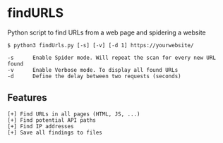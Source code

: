 # findURLS
Python script to find URLs from a web page and spidering a website

    $ python3 findUrls.py [-s] [-v] [-d 1] https://yourwebsite/
    
    -s      Enable Spider mode. Will repeat the scan for every new URL found
    -v      Enable Verbose mode. To display all found URLs
    -d      Define the delay between two requests (seconds)

## Features

```
[+] Find URLs in all pages (HTML, JS, ...)
[+] Find potential API paths
[+] Find IP addresses
[+] Save all findings to files
```
